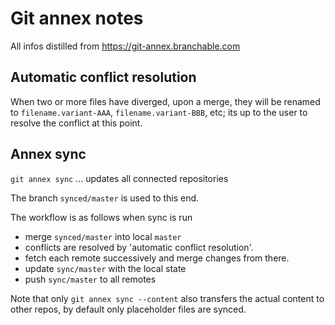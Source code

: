 # Git annex notes

All infos distilled from https://git-annex.branchable.com

## Automatic conflict resolution

When two or more files have diverged, upon a merge, they will be renamed to
`filename.variant-AAA`, `filename.variant-BBB`, etc; its up to the user to 
resolve the conflict at this point.

## Annex sync
`git annex sync` ... updates all connected repositories

The branch `synced/master` is used to this end.

The workflow is as follows when sync is run
- merge `synced/master` into local `master`
- conflicts are resolved by 'automatic conflict resolution'.
- fetch each remote successively and merge changes from there.
- update `sync/master` with the local state
- push `sync/master` to all remotes

Note that only `git annex sync --content` also transfers the actual content to other repos, by default only placeholder files are synced.
